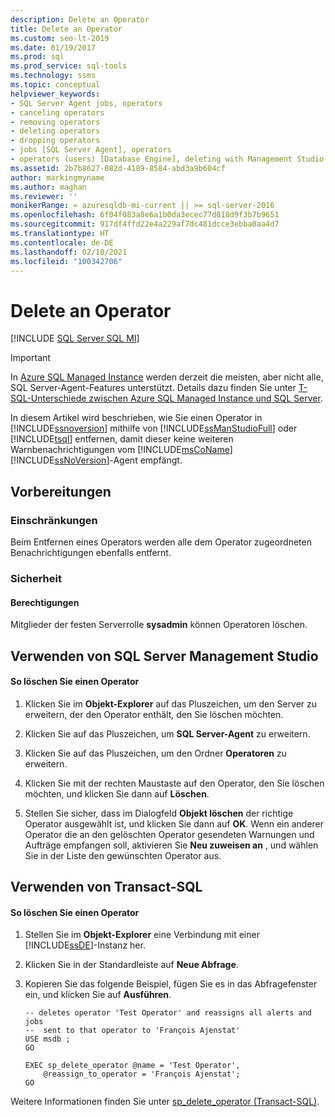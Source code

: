 ```yaml
---
description: Delete an Operator
title: Delete an Operator
ms.custom: seo-lt-2019
ms.date: 01/19/2017
ms.prod: sql
ms.prod_service: sql-tools
ms.technology: ssms
ms.topic: conceptual
helpviewer_keywords:
- SQL Server Agent jobs, operators
- canceling operators
- removing operators
- deleting operators
- dropping operators
- jobs [SQL Server Agent], operators
- operators (users) [Database Engine], deleting with Management Studio
ms.assetid: 2b7b8627-082d-4189-8584-abd3a9b604cf
author: markingmyname
ms.author: maghan
ms.reviewer: ''
monikerRange: = azuresqldb-mi-current || >= sql-server-2016
ms.openlocfilehash: 6f04f083a8e6a1b0da3ecec77d818d9f3b7b9651
ms.sourcegitcommit: 917df4ffd22e4a229af7dc481dcce3ebba0aa4d7
ms.translationtype: HT
ms.contentlocale: de-DE
ms.lasthandoff: 02/10/2021
ms.locfileid: "100342706"
---
```

# <a name="delete-an-operator"></a>Delete an Operator
[!INCLUDE [SQL Server SQL MI](../../includes/applies-to-version/sql-asdbmi.md)]

> [!IMPORTANT]  
> In [Azure SQL Managed Instance](/azure/sql-database/sql-database-managed-instance) werden derzeit die meisten, aber nicht alle, SQL Server-Agent-Features unterstützt. Details dazu finden Sie unter [T-SQL-Unterschiede zwischen Azure SQL Managed Instance und SQL Server](/azure/sql-database/sql-database-managed-instance-transact-sql-information#sql-server-agent).

In diesem Artikel wird beschrieben, wie Sie einen Operator in [!INCLUDE[ssnoversion](../../includes/ssnoversion-md.md)] mithilfe von [!INCLUDE[ssManStudioFull](../../includes/ssmanstudiofull-md.md)] oder [!INCLUDE[tsql](../../includes/tsql-md.md)] entfernen, damit dieser keine weiteren Warnbenachrichtigungen vom [!INCLUDE[msCoName](../../includes/msconame_md.md)] [!INCLUDE[ssNoVersion](../../includes/ssnoversion-md.md)]-Agent empfängt.  
  
## <a name="before-you-begin"></a><a name="BeforeYouBegin"></a>Vorbereitungen  
  
### <a name="limitations-and-restrictions"></a><a name="Restrictions"></a>Einschränkungen 
Beim Entfernen eines Operators werden alle dem Operator zugeordneten Benachrichtigungen ebenfalls entfernt.  
  
### <a name="security"></a><a name="Security"></a>Sicherheit  
  
#### <a name="permissions"></a><a name="Permissions"></a>Berechtigungen  
Mitglieder der festen Serverrolle **sysadmin** können Operatoren löschen.  
  
## <a name="using-sql-server-management-studio"></a><a name="SSMSProcedure"></a>Verwenden von SQL Server Management Studio  
  
#### <a name="to-delete-an-operator"></a>So löschen Sie einen Operator  
  
1.  Klicken Sie im **Objekt-Explorer** auf das Pluszeichen, um den Server zu erweitern, der den Operator enthält, den Sie löschen möchten.  
  
2.  Klicken Sie auf das Pluszeichen, um **SQL Server-Agent** zu erweitern.  
  
3.  Klicken Sie auf das Pluszeichen, um den Ordner **Operatoren** zu erweitern.  
  
4.  Klicken Sie mit der rechten Maustaste auf den Operator, den Sie löschen möchten, und klicken Sie dann auf **Löschen**.  
  
5.  Stellen Sie sicher, dass im Dialogfeld **Objekt löschen** der richtige Operator ausgewählt ist, und klicken Sie dann auf **OK**. Wenn ein anderer Operator die an den gelöschten Operator gesendeten Warnungen und Aufträge empfangen soll, aktivieren Sie **Neu zuweisen an** , und wählen Sie in der Liste den gewünschten Operator aus.  
  
## <a name="using-transact-sql"></a><a name="TsqlProcedure"></a>Verwenden von Transact-SQL  
  
#### <a name="to-delete-an-operator"></a>So löschen Sie einen Operator  
  
1.  Stellen Sie im **Objekt-Explorer** eine Verbindung mit einer [!INCLUDE[ssDE](../../includes/ssde_md.md)]-Instanz her.  
  
2.  Klicken Sie in der Standardleiste auf **Neue Abfrage**.  
  
3.  Kopieren Sie das folgende Beispiel, fügen Sie es in das Abfragefenster ein, und klicken Sie auf **Ausführen**.  
  
    ```  
    -- deletes operator 'Test Operator' and reassigns all alerts and jobs
    --  sent to that operator to 'François Ajenstat'  
    USE msdb ;  
    GO  
  
    EXEC sp_delete_operator @name = 'Test Operator',  
        @reassign_to_operator = 'François Ajenstat';  
    GO  
    ```  
  
Weitere Informationen finden Sie unter [sp_delete_operator (Transact-SQL)](../../relational-databases/system-stored-procedures/sp-delete-operator-transact-sql.md).  
